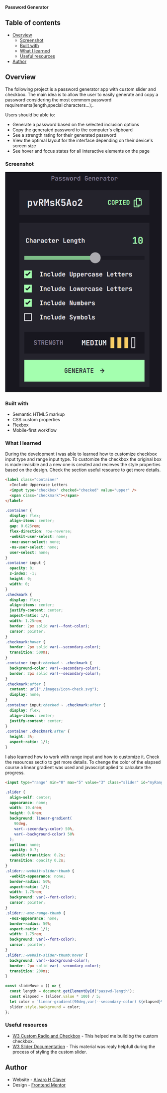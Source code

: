 **Password Generator**

## Table of contents

- [Overview](#overview)
  - [Screenshot](#screenshot)
  - [Built with](#built-with)
  - [What I learned](#what-i-learned)
  - [Useful resources](#useful-resources)
- [Author](#author)

## Overview

The following project is a password generator app with custom slider and checkbox.
The main idea is to allow the user to easily generate and copy a password considering the most commom password requirements(length,special characters...);.

Users should be able to:

- Generate a password based on the selected inclusion options
- Copy the generated password to the computer's clipboard
- See a strength rating for their generated password
- View the optimal layout for the interface depending on their device's screen size
- See hover and focus states for all interactive elements on the page

### Screenshot

![](./images/screenshoot/passwdGenerator.png)

### Built with

- Semantic HTML5 markup
- CSS custom properties
- Flexbox
- Mobile-first workflow

### What I learned

During the development i was able to learned how to customize checkbox input type and
range input type.
To customize the checkbox the original box is made invisible and a new one is created and recieves the style properties based on the design. Check the section useful resource to get more details.

```html
<label class="container"
  >Include Uppercase Letters
  <input type="checkbox" checked="checked" value="upper" />
  <span class="checkmark"></span>
</label>
```

```css
.container {
  display: flex;
  align-items: center;
  gap: 0.625rem;
  flex-direction: row-reverse;
  -webkit-user-select: none;
  -moz-user-select: none;
  -ms-user-select: none;
  user-select: none;
}
.container input {
  opacity: 0;
  z-index: -1;
  height: 0;
  width: 0;
}
.checkmark {
  display: flex;
  align-items: center;
  justify-content: center;
  aspect-ratio: 1/1;
  width: 1.25rem;
  border: 2px solid var(--font-color);
  cursor: pointer;
}
.checkmark:hover {
  border: 2px solid var(--secondary-color);
  transition: 500ms;
}
.container input:checked ~ .checkmark {
  background-color: var(--secondary-color);
  border: 2px solid var(--secondary-color);
}
.checkmark:after {
  content: url("./images/icon-check.svg");
  display: none;
}
.container input:checked ~ .checkmark:after {
  display: flex;
  align-items: center;
  justify-content: center;
}
.container .checkmark:after {
  height: 5%;
  aspect-ratio: 1/1;
}
```

I also learned how to work with range input and how to customize it. Check the resources sectio to get more details.
To chenge the color of the elapsed course a linear gradient was used and javascript aplied to calculate the progress.

```html
<input type="range" min="0" max="5" value="3" class="slider" id="myRange" />
```

```css
.slider {
  align-self: center;
  appearance: none;
  width: 19.4rem;
  height: 0.6rem;
  background: linear-gradient(
    90deg,
    var(--secondary-color) 50%,
    var(--background-color) 50%
  );
  outline: none;
  opacity: 0.7;
  -webkit-transition: 0.2s;
  transition: opacity 0.2s;
}
.slider::-webkit-slider-thumb {
  -webkit-appearance: none;
  border-radius: 50%;
  aspect-ratio: 1/1;
  width: 1.75rem;
  background: var(--font-color);
  cursor: pointer;
}
.slider::-moz-range-thumb {
  -moz-appearance: none;
  border-radius: 50%;
  aspect-ratio: 1/1;
  width: 1.75rem;
  background: var(--font-color);
  cursor: pointer;
}
.slider::-webkit-slider-thumb:hover {
  background: var(--background-color);
  border: 2px solid var(--secondary-color);
  transition: 200ms;
}
```

```js
const slideMove = () => {
  const length = document.getElementById("passwd-length");
  const elapsed = (slider.value * 100) / 5;
  let color = `linear-gradient(90deg,var(--secondary-color) ${elapsed}%, var(--background-color) ${elapsed}%)`; //Uses linear gradiente to change de color of the slider.
  slider.style.background = color;
};
```

### Useful resources

- [W3 Custom Radio and Checkbox](https://www.w3schools.com/howto/howto_css_custom_checkbox.asp) - This helped me buildibg the custom checkbox.
- [W3 Slider Documentation](https://www.w3schools.com/howto/howto_js_rangeslider.asp) - This material was realy helpfull during the process of styling the custom slider.

## Author

- Website - [Alvaro H Claver](alvarohc99@hotmail.com)
- Design - [Frontend Mentor](https://www.frontendmentor.io/profile/yourusername)
